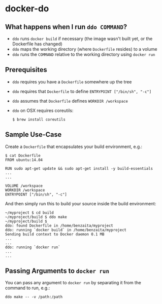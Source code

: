 # docker-do

## What happens when I run `ddo COMMAND`?

* `ddo` runs `docker build` if necessary (the image wasn't built yet, or the Dockerfile has changed)
* `ddo` maps the working directory (where `Dockerfile` resides) to a volume
* `ddo` runs the `COMMAND` relative to the working directory using `docker run`

## Prerequisites

* `ddo` requires you have a `Dockerfile` somewhere up the tree
* `ddo` requires that `Dockerfile` to define `ENTRYPOINT ["/bin/sh", "-c"]`
* `ddo` assumes that `Dockerfile` defines `WORKDIR /workspace`
* `ddo` on OSX requires coreutils:

    `$ brew install coreutils`

## Sample Use-Case

Create a `Dockerfile` that encapsulates your build environment, e.g.:

    $ cat Dockerfile
    FROM ubuntu:14.04

    RUN sudo apt-get update && sudo apt-get install -y build-essentials
    ...
    ...

    VOLUME /workspace
    WORKDIR /workspace
    ENTRYPOINT ["/bin/sh", "-c"]

And then simply run this to build your source inside the build environment:

    ~/myproject $ cd build
	~/myproject/build $ ddo make
    ~/myproject/build $
    ddo: found Dockerfile in /home/benzaita/myproject
    ddo: running `docker build` in /home/benzaita/myproject
    Sending build context to Docker daemon 0.1 MB
    ...
    ...
    ddo: running `docker run`
    ...
    ...

## Passing Arguments to `docker run`

You can pass any argument to `docker run` by separating it from the command to run, e.g.:

    ddo make -- -v /path:/path

